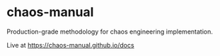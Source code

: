 # chaos-manual
Production-grade methodology for chaos engineering implementation.

Live at https://chaos-manual.github.io/docs
